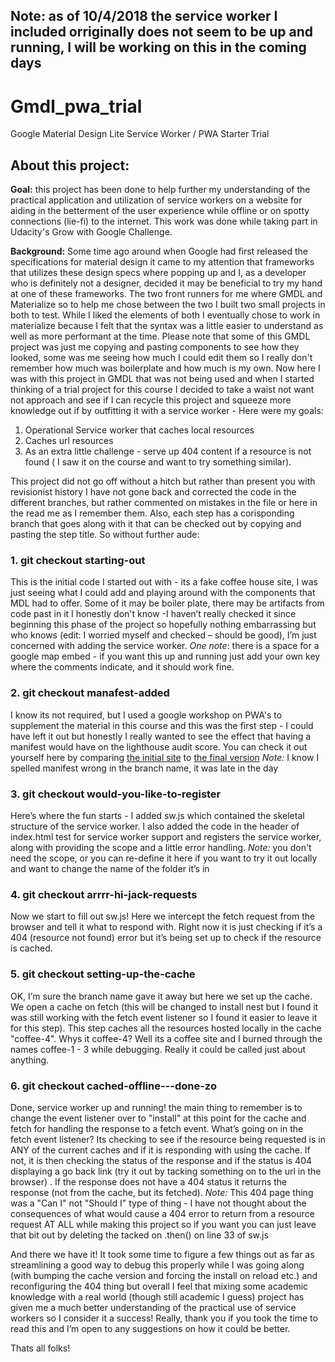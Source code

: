 ## Note: as of 10/4/2018 the service worker I included orriginally does not seem to be up and running, I will be working on this in the coming days

# Gmdl_pwa_trial
Google Material Design Lite Service Worker / PWA Starter Trial 


## About this project:
**Goal:** this project has been done to help further my understanding of the practical application and utilization of service workers on a website for aiding in the betterment of the user experience while offline or on spotty connections (lie-fi) to the internet. This work was done while taking part in Udacity's Grow with Google Challenge.

**Background:** Some time ago around when Google had first released the specifications for material design it came to my attention that frameworks that utilizes these design specs where popping up and I, as a developer who is definitely not a designer, decided it may be beneficial to try my hand at one of these frameworks. The two front runners for me where GMDL and Materialize so to help me chose between the two I built two small projects in both to test. While I liked the elements of both I eventually chose to work in materialize because I felt that the syntax was a little easier to understand as well as more performant at the time. Please note that some of this GMDL project was just me copying and pasting components to see how they looked, some was me seeing how much I could edit them so I really don't remember how much was boilerplate and how much is my own. Now here I was with this project in GMDL that was not being used and when I started thinking of a trial project for this course I decided to take a waist not want not approach and see if I can recycle this project and squeeze more knowledge out if by outfitting it with a service worker - Here were my goals:

1. Operational Service worker that caches local resources
2. Caches url resources
3. As an extra little challenge - serve up 404 content if a resource is not found ( I saw it on the course and want to try something similar). 

This project did not go off without a hitch but rather than present you with revisionist history I have not gone back and corrected the code in the different branches, but rather commented on mistakes in the file or here in the read me as I remember them. Also, each step has a corisponding branch that goes along with it that can be checked out by copying and pasting the step title. So without further aude:


### 1. git checkout starting-out

This is the initial code I started out with - its a fake coffee house site, I was just seeing what I could add and playing around with the components that MDL had to offer. Some of it may be boiler plate, there may be artifacts from code past in it I honestly don't know -I haven’t really checked it since beginning this phase of the project so hopefully nothing embarrassing but who knows (edit: I worried myself and checked – should be good), I’m just concerned with adding the service worker. _One note_: there is a space for a google map embed - if you want this up and running just add your own key where the comments indicate, and it should work fine.  

### 2. git checkout manafest-added

I know its not required, but I used a google workshop on PWA's to supplement the material in this course and this was the first step - I could have left it out but honestly I really wanted to see the effect that having a manifest would have on the lighthouse audit score. You can check it out yourself here by comparing [the initial site](https://fullmetalfenix.github.io/gmdl-initial/) to [the final version](https://fullmetalfenix.github.io/gmdl-with-sw/) _Note:_ I know I spelled manifest wrong in the branch name, it was late in the day

### 3. git checkout would-you-like-to-register

Here’s where the fun starts - I added sw.js which contained the skeletal structure of the service worker. I also added the code in the header of index.html test for service worker support and registers the service worker, along with providing the scope and a little error handling. *_Note:_* you don't need the scope, or you can re-define it here if you want to try it out locally and want to change the name of the folder it’s in

### 4. git checkout arrrr-hi-jack-requests

Now we start to fill out sw.js! Here we intercept the fetch request from the browser and tell it what to respond with. Right now it is just checking if it’s a 404 (resource not found) error but it’s being set up to check if the resource is cached.

### 5. git checkout setting-up-the-cache

OK, I’m sure the branch name gave it away but here we set up the cache. We open a cache on fetch (this will be changed to install nest but I found it was still working with the fetch event listener so I found it easier to leave it for this step). This step caches all the resources hosted locally in the cache "coffee-4". Whys it coffee-4? Well its a coffee site and I burned through the names coffee-1 - 3 while debugging. Really it could be called just about anything. 

### 6. git checkout cached-offline---done-zo

Done, service worker up and running! the main thing to remember is to change the event listener over to "install" at this point for the cache and fetch for handling the response to a fetch event. What’s going on in the fetch event listener? Its checking to see if the resource being requested is in ANY of the current caches and if it is responding with using the cache. If not, it is then checking the status of the response and if the status is 404 displaying a go back link (try it out by tacking something on to the url in the browser) . If the response does not have a 404 status it returns the response (not from the cache, but its fetched).  _Note:_ This 404 page thing was a "Can I" not "Should I" type of thing - I have not thought about the consequences of what would cause a 404 error to return from a resource request AT ALL while making this project so if you want you can just leave that bit out by deleting the tacked on .then() on line 33 of sw.js

And there we have it! It took some time to figure a few things out as far as streamlining a good way to debug this properly while I was going along (with bumping the cache version and forcing the install on reload etc.) and reconfiguring the 404 thing but overall I feel that mixing some academic knowledge with a real world (though still academic I guess) project has given me a much better understanding of the practical use of service workers so I consider it a success! Really, thank you if you took the time to read this and I’m open to any suggestions on how it could be better. 

Thats all folks!

